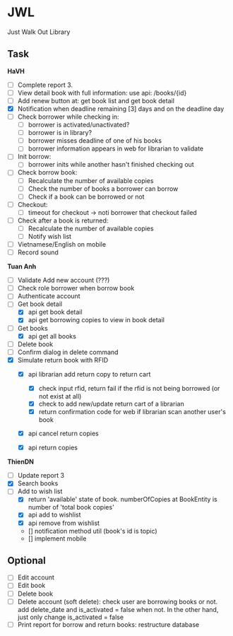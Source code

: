 # JWL
Just Walk Out Library

## Task

**HaVH**
* [ ] Complete report 3.
* [ ] View detail book with full information: use api: /books/{id}
* [ ] Add renew button at: get book list and get book detail
* [x] Notification when deadline remaining [3] days and on the deadline day
* [ ] Check borrower while checking in:
    + [ ] borrower is activated/unactivated?
    + [ ] borrower is in library?
    + [ ] borrower misses deadline of one of his books
    + [ ] borrower information appears in web for librarian to validate
* [ ] Init borrow:
    + [ ] borrower inits while another hasn't finished checking out
* [ ] Check borrow book:
    + [ ] Recalculate the number of available copies
    + [ ] Check the number of books a borrower can borrow
    + [ ] Check if a book can be borrowed or not
* [ ] Checkout:
    + [ ] timeout for checkout -> noti borrower that checkout failed
* [ ] Check after a book is returned:
    + [ ] Recalculate the number of available copies
    + [ ] Notify wish list
* [ ] Vietnamese/English on mobile
* [ ] Record sound

**Tuan Anh**
* [ ] Validate Add new account (???)
* [ ] Check role borrower when borrow book
* [ ] Authenticate account
* [ ] Get book detail
    + [x] api get book detail
    + [x] api get borrowing copies to view in book detail
* [ ] Get books
    + [x] api get all books
* [ ] Delete book
* [ ] Confirm dialog in delete command
* [x] Simulate return book with RFID
    + [x] api librarian add return copy to return cart
      + [x] check input rfid, return fail if the rfid is not being borrowed (or not exist at all)
      + [x] check to add new/update return cart of a librarian
      + [x] return confirmation code for web if librarian scan another user's book
    + [x] api cancel return copies
    + [x] api return copies


**ThienDN** 
* [ ] Update report 3
* [x] Search books
* [ ] Add to wish list
	+ [x] return 'available' state of book. numberOfCopies at BookEntity is number of 'total book copies'
	+ [x] api add to wishlist
	+ [x] api remove from wishlist
	+ [] notification method util (book's id is topic)
	+ [] implement mobile


## Optional
* [ ] Edit account
* [ ] Edit book
* [ ] Delete book
* [ ] Delete account (soft delete): check user are borrowing books or not. add delete_date and is_activated = false when not. In the other hand, just only change is_activated = false
* [ ] Print report for borrow and return books: restructure database